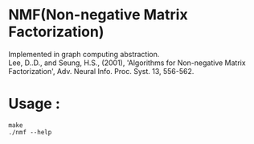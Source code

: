 # NMF(Non-negative Matrix Factorization) 
Implemented in graph computing abstraction.            
Lee, D..D., and Seung, H.S., (2001), 'Algorithms for Non-negative Matrix
Factorization', Adv. Neural Info. Proc. Syst. 13, 556-562.
# Usage :
`make`     
`./nmf --help`
